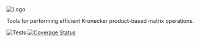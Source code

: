 ![Logo](https://raw.githubusercontent.com/nickelnine37/pykronecker/main/logo.png)

Tools for performing efficient Kronecker product-based matrix operations. 

![Tests](https://github.com/nickelnine37/pykronecker/actions/workflows/tests.yml/badge.svg)
[![Coverage Status](https://coveralls.io/repos/github/nickelnine37/pykronecker/badge.svg)](https://coveralls.io/github/nickelnine37/pykronecker)